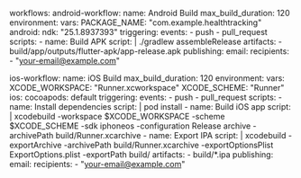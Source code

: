 workflows:
  android-workflow:
    name: Android Build
    max_build_duration: 120
    environment:
      vars:
        PACKAGE_NAME: "com.example.healthtracking"
      android:
        ndk: "25.1.8937393"
    triggering:
      events:
        - push
        - pull_request
    scripts:
      - name: Build APK
        script: |
          ./gradlew assembleRelease
    artifacts:
      - build/app/outputs/flutter-apk/app-release.apk
    publishing:
      email:
        recipients:
          - "your-email@example.com"

  ios-workflow:
    name: iOS Build
    max_build_duration: 120
    environment:
      vars:
        XCODE_WORKSPACE: "Runner.xcworkspace"
        XCODE_SCHEME: "Runner"
      ios:
        cocoapods: default
    triggering:
      events:
        - push
        - pull_request
    scripts:
      - name: Install dependencies
        script: |
          pod install
      - name: Build iOS app
        script: |
          xcodebuild -workspace $XCODE_WORKSPACE -scheme $XCODE_SCHEME -sdk iphoneos -configuration Release archive -archivePath build/Runner.xcarchive
      - name: Export IPA
        script: |
          xcodebuild -exportArchive -archivePath build/Runner.xcarchive -exportOptionsPlist ExportOptions.plist -exportPath build/
    artifacts:
      - build/*.ipa
    publishing:
      email:
        recipients:
          - "your-email@example.com"
